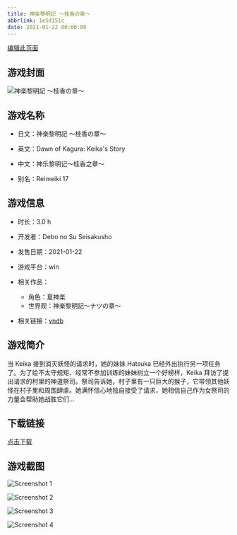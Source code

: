 ```yaml
---
title: 神楽黎明記 ～桂香の章～
abbrlink: 1e5d151c
date: 2021-01-22 00:00:00
---
```

[编辑此页面](https://github.com/ACG-3/ADV3-source/blob/main/source/_posts/%E7%A5%9E%E6%A5%BD%E9%BB%8E%E6%98%8E%E8%A8%98%20%EF%BD%9E%E6%A1%82%E9%A6%99%E3%81%AE%E7%AB%A0%EF%BD%9E.md)

## 游戏封面

![神楽黎明記 ～桂香の章～](https://pan.timero.xyz/d/onedrive/img_lib_001/%E7%A5%9E%E6%A5%BD%E9%BB%8E%E6%98%8E%E8%A8%98%20%EF%BD%9E%E6%A1%82%E9%A6%99%E3%81%AE%E7%AB%A0%EF%BD%9E_cover.avif)


## 游戏名称

- 日文：神楽黎明記 ～桂香の章～
- 英文：Dawn of Kagura: Keika's Story
- 中文：神乐黎明记～桂香之章～

- 别名：Reimeiki 17


## 游戏信息

- 时长：3.0 h
- 开发者：Debo no Su Seisakusho
- 发售日期：2021-01-22
- 游戏平台：win
- 相关作品：
   - 角色：夏神楽
   - 世界观：神楽黎明記～ナツの章～

- 相关链接：[vndb](https://vndb.org/v30209)


## 游戏简介

当 Keika 接到消灭妖怪的请求时，她的妹妹 Hatsuka 已经外出执行另一项任务了。为了给不太守规矩、经常不参加训练的妹妹树立一个好榜样，Keika 拜访了提出请求的村里的神道祭司。祭司告诉她，村子里有一只巨大的猴子，它带领其他妖怪在村子里和周围肆虐。她满怀信心地独自接受了请求，她相信自己作为女祭司的力量会帮助她战胜它们...




## 下载链接

[点击下载](https://pan.timero.xyz/onedrive/adv_lib_001/%E7%A5%9E%E6%A5%BD%E9%BB%8E%E6%98%8E%E8%A8%98%20%EF%BD%9E%E6%A1%82%E9%A6%99%E3%81%AE%E7%AB%A0%EF%BD%9E)


## 游戏截图


![Screenshot 1](https://pan.timero.xyz/d/onedrive/img_lib_001/%E7%A5%9E%E6%A5%BD%E9%BB%8E%E6%98%8E%E8%A8%98%20%EF%BD%9E%E6%A1%82%E9%A6%99%E3%81%AE%E7%AB%A0%EF%BD%9E_Screenshot_1.avif)

![Screenshot 2](https://pan.timero.xyz/d/onedrive/img_lib_001/%E7%A5%9E%E6%A5%BD%E9%BB%8E%E6%98%8E%E8%A8%98%20%EF%BD%9E%E6%A1%82%E9%A6%99%E3%81%AE%E7%AB%A0%EF%BD%9E_Screenshot_2.avif)

![Screenshot 3](https://pan.timero.xyz/d/onedrive/img_lib_001/%E7%A5%9E%E6%A5%BD%E9%BB%8E%E6%98%8E%E8%A8%98%20%EF%BD%9E%E6%A1%82%E9%A6%99%E3%81%AE%E7%AB%A0%EF%BD%9E_Screenshot_3.avif)

![Screenshot 4](https://pan.timero.xyz/d/onedrive/img_lib_001/%E7%A5%9E%E6%A5%BD%E9%BB%8E%E6%98%8E%E8%A8%98%20%EF%BD%9E%E6%A1%82%E9%A6%99%E3%81%AE%E7%AB%A0%EF%BD%9E_Screenshot_4.avif)

